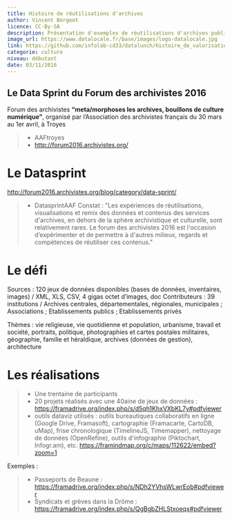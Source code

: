 ```yaml
---
title: Histoire de réutilisations d'archives
author: Vincent Bergeot
licence: CC-By-SA
description: Présentation d'exemples de réutilisations d'archives publiques ouvertes.
image_url: https://www.datalocale.fr/base/images/logo-datalocale.jpg
link: https://github.com/infolab-cd33/datalunch/histoire_de_valorisation-d_archives.md
categorie: culture
niveau: débutant
date: 03/11/2016
---
```

## Le Data Sprint du Forum des archivistes 2016

Forum des archivistes **“meta/morphoses les archives, bouillons de culture numérique”**, organisé par l’Association des archivistes français du 30 mars au 1er avril, à Troyes
> - AAFtroyes
> - http://forum2016.archivistes.org/

# Le Datasprint
http://forum2016.archivistes.org/blog/category/data-sprint/
> - DatasprintAAF
Constat : "Les expériences de réutilisations, visualisations et remix des données et contenus des services d'archives, en dehors de la sphère archivistique et culturelle, sont relativement rares. Le forum des archivistes 2016 est l'occasion d’expérimenter et de permettre à d'autres milieux, regards et compétences de réutiliser ces contenus."

# Le défi
Sources : 120 jeux de données disponibles (bases de données, inventaires, images) / XML, XLS, CSV, 4 gigas octet d’images, doc
Contributeurs : 39 institutions / Archives centrales, départementales, régionales, municipales ; Associations ; Etablissements publics ; Etablissements privés

Thèmes : vie religieuse, vie quotidienne et population, urbanisme, travail et société, portraits, politique, photographies et cartes postales militaires, géographie, famille et héraldique, archives (données de gestion), architecture

# Les réalisations
> - Une trentaine de participants
> - 20 projets réalisés avec une 40aine de jeux de données : https://framadrive.org/index.php/s/d5qh1KhxVXbKL7y#pdfviewer
> - outils dataviz utilisés :  outils bureautiques collaboratifs en ligne (Google Drive, Framasoft), cartographie (Framacarte, CartoDB, uMap), frise chronologique (TimelineJS, Timemapper), nettoyage de données (OpenRefine), outils d'infographie (Piktochart, Infogr.am), etc. https://framindmap.org/c/maps/112622/embed?zoom=1

Exemples :
> - Passeports de Beaune :
https://framadrive.org/index.php/s/NDh2YVhsWLwrEob#pdfviewer
> - Syndicats et grèves dans la Drôme :
https://framadrive.org/index.php/s/QgBgbZHLStxoeqx#pdfviewer
